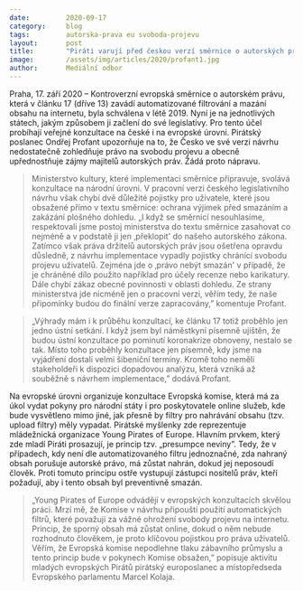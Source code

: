 ```yaml
---
date:         2020-09-17
category:     blog
tags:         autorska-prava eu svoboda-projevu
layout:       post
title:        "Piráti varují před českou verzí směrnice o autorských právech. Chybí v ní ochrana svobody projevu i parodií"
image:        /assets/img/articles/2020/profant1.jpg
author:       Mediální odbor
---
```



Praha, 17. září 2020 – Kontroverzní evropská směrnice o autorském právu, která v článku 17 (dříve 13) zavádí automatizované filtrování a mazání obsahu na internetu, byla schválena v létě 2019. Nyní je na jednotlivých státech, jakým způsobem ji začlení do své legislativy. Pro tento účel probíhají veřejné konzultace na české i na evropské úrovni. Pirátský poslanec Ondřej Profant upozorňuje na to, že Česko ve své verzi návrhu nedostatečně zohledňuje právo na svobodu projevu a obecně upřednostňuje zájmy majitelů autorských práv. Žádá proto nápravu.


 > Ministerstvo kultury, které implementaci směrnice připravuje, svolává konzultace na národní úrovni. V pracovní verzi českého legislativního návrhu však chybí dvě důležité pojistky pro uživatele, které jsou obsažené přímo v textu směrnice: ochrana výjimek před smazáním a zakázání plošného dohledu. „I když se směrnicí nesouhlasíme, respektovali jsme postoj ministerstva do textu směrnice zasahovat co nejméně a v podstatě ji jen ‚překlopit' do našeho autorského zákona. Zatímco však práva držitelů autorských práv jsou ošetřena opravdu důsledně, z návrhu implementace vypadly pojistky chránící svobodu projevu uživatelů. Zejména jde o ‚právo nebýt smazán' v případě, že je chráněné dílo použito například pro účely recenze nebo karikatury. Dále chybí zákaz obecné povinnosti v oblasti dohledu. Ze strany ministerstva jde nicméně jen o pracovní verzi, věřím tedy, že naše připomínky budou do finální verze zapracovány,” komentuje Profant.


 > „Výhrady mám i k průběhu konzultací, ke článku 17 totiž proběhlo jen jedno ústní setkání. I když jsem byl náměstkyní písemně ujištěn, že budou ústní konzultace po pominutí koronakrize obnoveny, nestalo se tak. Místo toho proběhly konzultace jen písemně, kdy jsme na vyjádření dostali velmi šibeniční termíny. Kromě toho neměli stakeholdeři k dispozici dopadovou analýzu, která vzniká až souběžně s návrhem implementace,” dodává Profant.


Na evropské úrovni organizuje konzultace Evropská komise, která má za úkol vydat pokyny pro národní státy i pro poskytovatele online služeb, kde bude vysvětleno mimo jiné, jak přesně by filtry pro nahrávání obsahu (tzv. upload filtry) měly vypadat. Pirátské myšlenky zde reprezentuje mládežnická organizace Young Pirates of Europe. Hlavním prvkem, který zde mladí Piráti prosazují, je princip tzv. „presumpce neviny”. Tedy, že v případech, kdy není dle automatizovaného filtru jednoznačné, zda nahraný obsah porušuje autorské právo, má  zůstat nahrán, dokud jej neposoudí člověk. Proti tomuto principu ostře vystupují zástupci nositelů práv, kteří požadují, aby i tento obsah byl preventivně smazán.


 > „Young Pirates of Europe odvádějí v evropských konzultacích skvělou práci. Mrzí mě, že Komise v návrhu připouští použití automatických filtrů, které považuji za vážné ohrožení svobody projevu na internetu. Princip, že sporný obsah má zůstat online, dokud o něm nebude rozhodnuto člověkem, je proto klíčovou pojistkou pro práva uživatelů. Věřím, že Evropská komise nepodlehne tlaku zábavního průmyslu a tento princip bude v pokynech Komise obsažen,” popisuje aktivitu mladých evropských Pirátů pirátský europoslanec a místopředseda Evropského parlamentu Marcel Kolaja.

